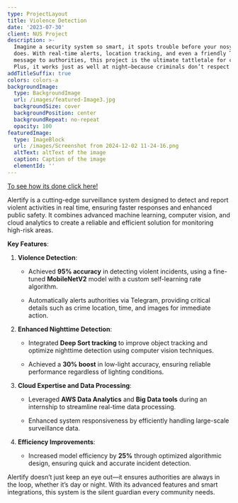 ```yaml
---
type: ProjectLayout
title: Violence Detection
date: '2023-07-30'
client: NUS Project
description: >-
  Imagine a security system so smart, it spots trouble before your nosy neighbor
  does. With real-time alerts, location tracking, and even a friendly Telegram
  message to authorities, this project is the ultimate tattletale for crime.
  Plus, it works just as well at night—because criminals don’t respect bedtime!
addTitleSuffix: true
colors: colors-a
backgroundImage:
  type: BackgroundImage
  url: /images/featured-Image3.jpg
  backgroundSize: cover
  backgroundPosition: center
  backgroundRepeat: no-repeat
  opacity: 100
featuredImage:
  type: ImageBlock
  url: /images/Screenshot from 2024-12-02 11-24-16.png
  altText: altText of the image
  caption: Caption of the image
  elementId: ''
---
```

[To see how its done click here!](https://github.com/faizahkureshi232/violence-detection)

Alertify is a cutting-edge surveillance system designed to detect and report violent activities in real time, ensuring faster responses and enhanced public safety. It combines advanced machine learning, computer vision, and cloud analytics to create a reliable and efficient solution for monitoring high-risk areas.

**Key Features**:

1.  **Violence Detection**:

    *   Achieved **95% accuracy** in detecting violent incidents, using a fine-tuned **MobileNetV2** model with a custom self-learning rate algorithm.

    *   Automatically alerts authorities via Telegram, providing critical details such as crime location, time, and images for immediate action.

2.  **Enhanced Nighttime Detection**:

    *   Integrated **Deep Sort tracking** to improve object tracking and optimize nighttime detection using computer vision techniques.

    *   Achieved a **30% boost** in low-light accuracy, ensuring reliable performance regardless of lighting conditions.

3.  **Cloud Expertise and Data Processing**:

    *   Leveraged **AWS Data Analytics** and **Big Data tools** during an internship to streamline real-time data processing.

    *   Enhanced system responsiveness by efficiently handling large-scale surveillance data.

4.  **Efficiency Improvements**:

    *   Increased model efficiency by **25%** through optimized algorithmic design, ensuring quick and accurate incident detection.

Alertify doesn’t just keep an eye out—it ensures authorities are always in the loop, whether it’s day or night. With its advanced features and smart integrations, this system is the silent guardian every community needs.
